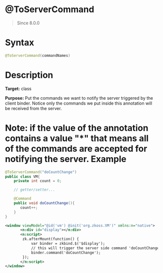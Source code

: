 # @ToServerCommand
> Since 8.0.0

Syntax
======

``` java
@ToServerCommand(commandNames)
```

Description
===========

**Target:** class

**Purpose:** Put the commands we want to notify the server triggered by the client binder. Notice only the commands we put inside this annotation will be received from the server.

**Note:** if the value of the annotation contains a value __"*"__ that means all of the commands are accepted for notifying the server.
Example
=======

``` java
@ToServerCommand("doCountChange")
public class VM{
    private int count = 0;

    // getter/setter...

    @Command
    public void doCountChange(){
       count++;
    }
}
```

```xml
<window viewModel="@id('vm') @init('org.zkoss.VM')" xmlns:n="native">
       <n:div id="display"></n:div>
       <n:script>
       	zk.afterMount(function() {
			var binder = zkbind.$('$display');
			// this will trigger the server side command 'doCountChange' to execute once.
			binder.command('doCountChange');
		});
       </n:script>
</window>
```


